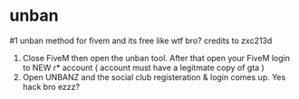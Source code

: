 # unban
#1 unban method for fivem and its free like wtf bro? credits to zxc213d
1. Close FiveM then open the unban tool. After that open your FiveM login to NEW r* account ( account must have a legitmate copy of gta )
2. Open UNBANZ and the social club registeration & login comes up. Yes hack bro ezzz?
